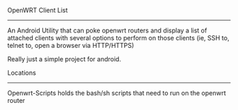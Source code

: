 OpenWRT Client List
___________________


An Android Utility that can poke openwrt routers and display a list of 
attached clients with several options to perform on those clients 
(ie, SSH to, telnet to,  open a browser via HTTP/HTTPS)


Really just a simple project for android.


Locations
_________

Openwrt-Scripts holds the bash/sh scripts that need to run on the openwrt router
